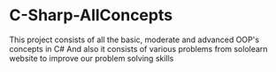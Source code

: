 # C-Sharp-AllConcepts
This project consists of all the basic, moderate and advanced OOP's concepts in C#
And also it consists of various problems from sololearn website to improve our problem solving skills
